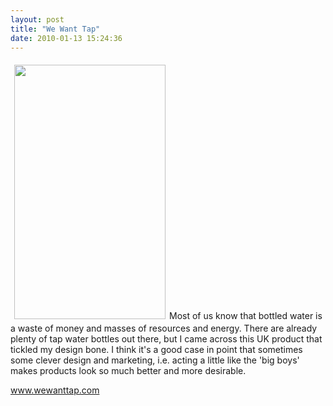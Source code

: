 ```yaml
---
layout: post
title: "We Want Tap"
date: 2010-01-13 15:24:36
---
```


<img class="alignleft" style="margin: 6px;" src="http://www.wewanttap.com/files/untitledrYRF6A.bmp" alt="" width="242" height="407" />Most of us know that bottled water is a waste of money and masses of resources and energy. There are already plenty of tap water bottles out there, but I came across this UK product that tickled my design bone. I think it's a good case in point that sometimes some clever design and marketing, i.e. acting a little like the 'big boys' makes products look so much better and more desirable.

<a href="http://www.wewanttap.com/" target="_blank">www.wewanttap.com</a>